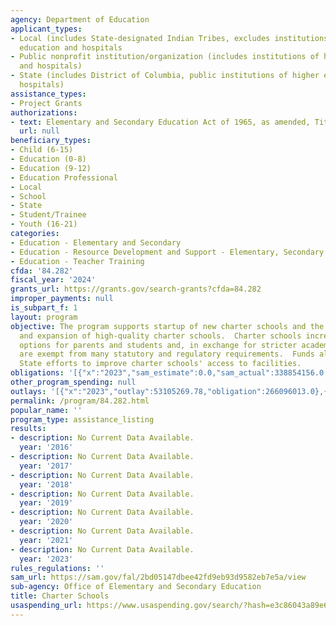 ```yaml
---
agency: Department of Education
applicant_types:
- Local (includes State-designated Indian Tribes, excludes institutions of higher
  education and hospitals
- Public nonprofit institution/organization (includes institutions of higher education
  and hospitals)
- State (includes District of Columbia, public institutions of higher education and
  hospitals)
assistance_types:
- Project Grants
authorizations:
- text: Elementary and Secondary Education Act of 1965, as amended, Title V Part C.
  url: null
beneficiary_types:
- Child (6-15)
- Education (0-8)
- Education (9-12)
- Education Professional
- Local
- School
- State
- Student/Trainee
- Youth (16-21)
categories:
- Education - Elementary and Secondary
- Education - Resource Development and Support - Elementary, Secondary Education
- Education - Teacher Training
cfda: '84.282'
fiscal_year: '2024'
grants_url: https://grants.gov/search-grants?cfda=84.282
improper_payments: null
is_subpart_f: 1
layout: program
objective: The program supports startup of new charter schools and the replication
  and expansion of high-quality charter schools.  Charter schools increase educational
  options for parents and students and, in exchange for stricter academic accountability,
  are exempt from many statutory and regulatory requirements.  Funds also support
  State efforts to improve charter schools' access to facilities.
obligations: '[{"x":"2023","sam_estimate":0.0,"sam_actual":338854156.0,"usa_spending_actual":230513939.95},{"x":"2024","sam_estimate":0.0,"sam_actual":452327309.0,"usa_spending_actual":276329855.22},{"x":"2025","sam_estimate":0.0,"sam_actual":272668973.0,"usa_spending_actual":-41170189.04}]'
other_program_spending: null
outlays: '[{"x":"2023","outlay":53105269.78,"obligation":266096013.0},{"x":"2024","outlay":23764783.78,"obligation":226563014.0},{"x":"2025","outlay":3321375.64,"obligation":19697544.17}]'
permalink: /program/84.282.html
popular_name: ''
program_type: assistance_listing
results:
- description: No Current Data Available.
  year: '2016'
- description: No Current Data Available.
  year: '2017'
- description: No Current Data Available.
  year: '2018'
- description: No Current Data Available.
  year: '2019'
- description: No Current Data Available.
  year: '2020'
- description: No Current Data Available.
  year: '2021'
- description: No Current Data Available.
  year: '2023'
rules_regulations: ''
sam_url: https://sam.gov/fal/2bd05147dbee42fd9eb93d9582eb7e5a/view
sub-agency: Office of Elementary and Secondary Education
title: Charter Schools
usaspending_url: https://www.usaspending.gov/search/?hash=e3c86043a89e6d599c449a26e4c426b5
---
```

